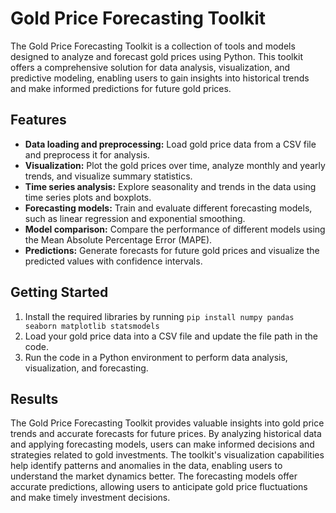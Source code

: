 # Gold Price Forecasting Toolkit

The Gold Price Forecasting Toolkit is a collection of tools and models designed to analyze and forecast gold prices using Python. This toolkit offers a comprehensive solution for data analysis, visualization, and predictive modeling, enabling users to gain insights into historical trends and make informed predictions for future gold prices.

## Features

- **Data loading and preprocessing:** Load gold price data from a CSV file and preprocess it for analysis.
- **Visualization:** Plot the gold prices over time, analyze monthly and yearly trends, and visualize summary statistics.
- **Time series analysis:** Explore seasonality and trends in the data using time series plots and boxplots.
- **Forecasting models:** Train and evaluate different forecasting models, such as linear regression and exponential smoothing.
- **Model comparison:** Compare the performance of different models using the Mean Absolute Percentage Error (MAPE).
- **Predictions:** Generate forecasts for future gold prices and visualize the predicted values with confidence intervals.

## Getting Started

1. Install the required libraries by running `pip install numpy pandas seaborn matplotlib statsmodels`
2. Load your gold price data into a CSV file and update the file path in the code.
3. Run the code in a Python environment to perform data analysis, visualization, and forecasting.

## Results

The Gold Price Forecasting Toolkit provides valuable insights into gold price trends and accurate forecasts for future prices. By analyzing historical data and applying forecasting models, users can make informed decisions and strategies related to gold investments. The toolkit's visualization capabilities help identify patterns and anomalies in the data, enabling users to understand the market dynamics better. The forecasting models offer accurate predictions, allowing users to anticipate gold price fluctuations and make timely investment decisions.
